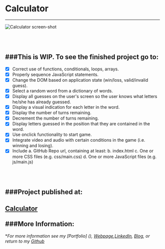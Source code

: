 # Calculator
---

![Calculator screen-shot](https://cloud.githubusercontent.com/assets/11747875/20288798/2c4c10ec-aa93-11e6-9c56-29be46649aaa.png)

<br/>
<br/>

###This is WIP.  To see the finished project go to:
---

- [x] Correct use of functions, conditionals, loops, arrays.
- [x] Properly sequence JavaScript statements.
- [x] Change the DOM based on application state (win/loss, valid/invalid guess).
- [x] Select a random word from a dictionary of words.
- [x] Display all guesses on the user's screen so the user knows what letters he/she has already guessed.
- [x] Display a visual indication for each letter in the word.
- [x] Display the number of turns remaining.
- [x] Decrement the number of turns remaining.
- [x] Display letters guessed in the position that they are contained in the word.
- [x] Use onclick functionality to start game.
- [x] Integrate video and audio with certain conditions in the game (i.e. winning and losing).
- [x] Include 
    a. GitHub Repo url, containing at least:
    b. index.html
    c. One or more CSS files (e.g. css/main.css)
    d. One or more JavaScript files (e.g. js/main.js)
<br/>
<br/>

###Project published at: 
---

[Calculator](https://trrapp12-ironyard.github.io/calculator/)
<br/>
<br/>
###More Information:
---

\**For more information see my [Portfolio] (), [Webpage](http://web-karma.org),[LinkedIn](https://www.linkedin.com/in/trevor-rapp-042a1037), [Blog](http://web-karma.net), or return to my [Github](https://github.com/trrapp12)*
